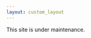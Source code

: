 ```yaml
---
layout: custom_layout
---
```


This site is under maintenance.

<!-- Thank you for attending our workshop! This site is for accessing all the material from the workshop. To respect all the people who contributed to these presentations, we ask that you please do not distribute the content you can find here.

----
### Prof. Niels Kjaergaard: Engaging Academic Talks

* [Resources](files/niels_final.pdf)
* [Slides](files/Niels_MESA_slides.pptx)


### Steve Ting: Effectively Communicating Research to the General Public

* [Outline](files/steve_outline.pdf)
* [Slides](files/steve_slides.pdf)


### Dr. Anna Garden: Creating and Presenting Academic Posters
 
 * [Slides](files/ALGarden_MESA_slides.pptx)
 * [Extra Notes](files/ALGPresentationWorkshopNotes.pdf)


----

[![logo](MESAlogoHR.png)](https://www.macdiarmid.ac.nz/our-people/macdiarmid-emerging-scientists-association-mesa/) -->
